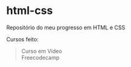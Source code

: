 # html-css

Repositório do meu progresso em HTML e CSS

Cursos feito:
> Curso em Vídeo <br>
> Freecodecamp
